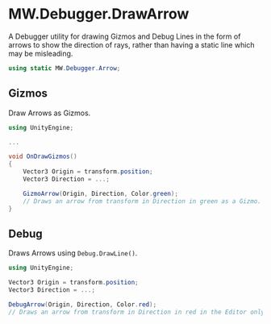 ﻿# MW.Debugger.DrawArrow
A Debugger utility for drawing Gizmos and Debug Lines in the form of arrows to show the direction of rays, rather than having a static line which may be misleading.

```cs
using static MW.Debugger.Arrow;
```

## Gizmos
Draw Arrows as Gizmos.
```cs
using UnityEngine;

...

void OnDrawGizmos()
{
	Vector3 Origin = transform.position;
	Vector3 Direction = ...;

	GizmoArrow(Origin, Direction, Color.green);
	// Draws an arrow from transform in Direction in green as a Gizmo.
}
```

## Debug
Draws Arrows using `Debug.DrawLine()`.
```cs
using UnityEngine;

Vector3 Origin = transform.position;
Vector3 Direction = ...;

DebugArrow(Origin, Direction, Color.red);
// Draws an arrow from transform in Direction in red in the Editor only.
```
